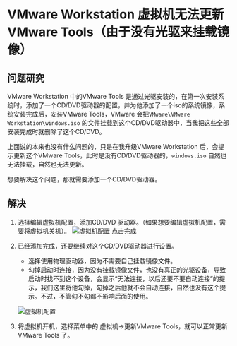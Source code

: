 # VMware Workstation 虚拟机无法更新VMware Tools（由于没有光驱来挂载镜像）

## 问题研究

VMware Workstation 中的VMware Tools 是通过光驱安装的，在第一次安装系统时，添加了一个CD/DVD驱动器的配置，并为他添加了一个iso的系统镜像，系统安装完成后，安装VMware Tools，VMware 会把`VMware\VMware Workstation\windows.iso` 的文件挂载到这个CD/DVD驱动器中，当我把这些全部安装完成时就删除了这个CD/DVD。

上面说的本来也没有什么问题的，只是在我升级VMware Workstation 后，会提示更新这个VMware Tools，此时是没有CD/DVD驱动器的，`windows.iso` 自然也无法挂载，自然也无法更新。

想要解决这个问题，那就需要添加一个CD/DVD驱动器。

## 解决

1. 选择编辑虚拟机配置，添加CD/DVD 驱动器。（如果想要编辑虚拟机配置，需要将虚拟机关机）。
![虚拟机配置](https://upload-images.jianshu.io/upload_images/10647432-e0d920bf5254c6cb.png?imageMogr2/auto-orient/strip%7CimageView2/2/w/1240)
点击完成
2. 已经添加完成，还要继续对这个CD/DVD驱动器进行设置。

    - 选择使用物理驱动器，因为不需要自己挂载镜像文件。
    - 勾掉启动时连接，因为没有挂载镜像文件，也没有真正的光驱设备，导致启动时找不到这个设备，会显示“无法连接，以后还要不要自动连接”的提示，我们这里将他勾掉，勾掉之后他就不会自动连接，自然也没有这个提示。不过，不管勾不勾都不影响后面的使用。

    ![虚拟机配置](https://upload-images.jianshu.io/upload_images/10647432-39bf8fda397c968e.png?imageMogr2/auto-orient/strip%7CimageView2/2/w/1240)

3. 将虚拟机开机，选择菜单中的 虚拟机->更新VMware Tools，就可以正常更新VMware Tools 了。
